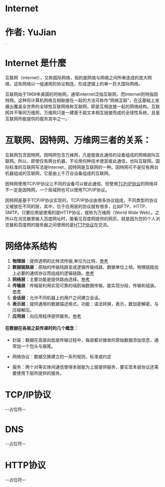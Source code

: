 # Internet

# 作者: YuJian

<img src="https://bkimg.cdn.bcebos.com/pic/c9fcc3cec3fdfc0391a26bcad83f8794a5c226ed?x-bce-process=image/watermark,image_d2F0ZXIvYmFpa2UxNTA=,g_7,xp_5,yp_5/format,f_auto" alt="ie_icon" style="zoom: 10%;" />


# Internet 是什麼



​	互联网（internet），又称国际网络，指的是网络与网络之间所串连成的庞大网络，这些网络以一组通用的协议相连，形成逻辑上的单一巨大国际网络。

​	互联网始于1969年美国的阿帕网。通常internet泛指互联网，而Internet则特指因特网。这种将计算机网络互相联接在一起的方法可称作“网络互联”，在这基础上发展出覆盖全世界的全球性互联网络称互联网，即是互相连接一起的网络结构。互联网并不等同万维网，万维网只是一建基于超文本相互链接而成的全球性系统，且是互联网所能提供的服务其中之一。




# 互联网、因特网、万维网三者的关系：



​	互联网包含因特网，因特网包含万维网，凡是能彼此通信的设备组成的网络就叫互联网。所以，即使仅有两台机器，不论用何种技术使其彼此通信，也叫互联网。国际标准的互联网写法是Internet，因特网是互联网的一种。因特网可不是仅有两台机器组成的互联网，它是由上千万台设备组成的互联网。

因特网使用TCP/IP协议让不同的设备可以彼此通信。但使用[TCP/IP协议](#tcp)的网络并不一定是因特网，一个局域网也可以使用TCP/IP协议。

​	因特网是基于TCP/IP协议实现的，TCP/IP协议由很多协议组成，不同类型的协议又被放在不同的层，其中，位于应用层的协议就有很多，比如FTP、HTTP、SMTP。只要应用层使用的是HTTP协议，就称为万维网（World Wide Web）。之所以在浏览器里输入百度网址时，能看见百度网提供的网页，就是因为您的个人浏览器和百度网的服务器之间使用的是[HTTP协议](#http)在交流。



# 网络体系结构



  1. **物理层**：提供透明的比特流传输,单位为比特。[参考](https://gitee.com/yujian19840/network-engineer-intermediate/blob/master/src/02/a.md)
  2. **数据链路层**：原始的传输线路变成逻辑传输线路，数据单位上帧。物理链路加上必要的通信协议而组成的逻辑链路。[参考](https://gitee.com/yujian19840/network-engineer-intermediate/blob/master/src/03/a.md)
  3. **网络层**：主要功能是提供路由选择。[参考](https://gitee.com/yujian19840/network-engineer-intermediate/blob/master/src/04/a.md)
  4. **传输层**：传输层利用实现可靠的端到端数据传输，能实现分段，传输和组装。[参考](https://gitee.com/yujian19840/network-engineer-intermediate/blob/master/src/05/a.md)
  5. **会话层**：允许不同机器上的用户之间建立会话。
  6. **表示层**：提供通用的数据描述格式，功能：语法转换，表示，数加密解密，与压缩解压。
  7. **应用层**：向应用程序提供服务。[参考](https://gitee.com/yujian19840/network-engineer-intermediate/blob/master/src/06/a.md)

#### 在数据在各层之前传递时的几个概念：
+ 封装：数据在高层向低层传输过程中，每层都对接收的原始数据添加信息，通常加一个包头与报尾。

+ 网络协议：数据交换建立的一系列规则，标准或约定

+ 服务：两个对等实体间通信使得本层能为上层提供服务，要实现本层协议还需要使用下层所提供的服务。

  


# <span id="tcp">TCP/IP协议</span>

--占位符--

# <span id="http">DNS</span>

--占位符--

# <span id="http">HTTP协议</span>

--占位符--

